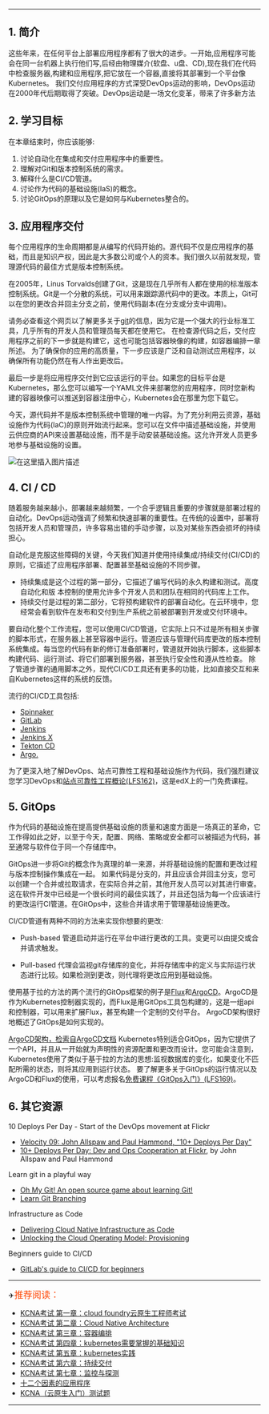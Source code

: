 


---
##  1. 简介
这些年来，在任何平台上部署应用程序都有了很大的进步。一开始,应用程序可能会在同一台机器上执行他们写,后经由物理媒介(软盘、u盘、CD),现在我们在代码中检查服务器,构建和应用程序,把它放在一个容器,直接将其部署到一个平台像Kubernetes。
我们交付应用程序的方式深受DevOps运动的影响，DevOps运动在2000年代后期取得了突破。DevOps运动是一场文化变革，带来了许多新方法

##  2. 学习目标
在本章结束时，你应该能够:

 1. 讨论自动化在集成和交付应用程序中的重要性。
 2. 理解对Git和版本控制系统的需求。
 3. 解释什么是CI/CD管道。
 4. 讨论作为代码的基础设施(IaS)的概念。
 5. 讨论GitOps的原理以及它是如何与Kubernetes整合的。

## 3. 应用程序交付
每个应用程序的生命周期都是从编写的代码开始的。源代码不仅是应用程序的基础，而且是知识产权，因此是大多数公司或个人的资本。我们很久以前就发现，管理源代码的最佳方式是版本控制系统。

在2005年，Linus Torvalds创建了Git，这是现在几乎所有人都在使用的标准版本控制系统。Git是一个分散的系统，可以用来跟踪源代码中的更改。本质上，Git可以在您的更改合并回主分支之前，使用代码副本(在分支或分支中调用)。

请务必查看这个网页以了解更多关于[git](https://git-scm.com/)的信息，因为它是一个强大的行业标准工具，几乎所有的开发人员和管理员每天都在使用它。
在检查源代码之后，交付应用程序之前的下一步就是构建它，这也可能包括容器映像的构建，如容器编排一章所述。
为了确保你的应用的高质量，下一步应该是广泛和自动测试应用程序，以确保所有功能仍然在有人作出更改后。

最后一步是将应用程序交付到它应该运行的平台。如果您的目标平台是Kubernetes，那么您可以编写一个YAML文件来部署您的应用程序，同时您新构建的容器映像可以推送到容器注册中心，Kubernetes会在那里为您下载它。

今天，源代码并不是版本控制系统中管理的唯一内容。为了充分利用云资源，基础设施作为代码(IaC)的原则开始流行起来。您可以在文件中描述基础设施，并使用云供应商的API来设置基础设施，而不是手动安装基础设施。这允许开发人员更多地参与基础设施的设置。

![在这里插入图片描述](https://i-blog.csdnimg.cn/blog_migrate/d2f42384f16b14855cbcb5764d245f77.gif#pic_center)


## 4. CI / CD
随着服务越来越小，部署越来越频繁，一个合乎逻辑且重要的步骤就是部署过程的自动化。DevOps运动强调了频繁和快速部署的重要性。在传统的设置中，部署将包括开发人员和管理员，许多容易出错的手动步骤，以及对某些东西会损坏的持续担心。

自动化是克服这些障碍的关键，今天我们知道并使用持续集成/持续交付(CI/CD)的原则，它描述了应用程序部署、配置甚至基础设施的不同步骤。

 - 持续集成是这个过程的第一部分，它描述了编写代码的永久构建和测试。高度自动化和版 本控制的使用允许多个开发人员和团队在相同的代码库上工作。
 - 持续交付是过程的第二部分，它将预构建软件的部署自动化。在云环境中，您经常会看到软件在发布和交付到生产系统之前被部署到开发或交付环境中。

要自动化整个工作流程，您可以使用CI/CD管道，它实际上只不过是所有相关步骤的脚本形式，在服务器上甚至容器中运行。管道应该与管理代码库更改的版本控制系统集成。每当您的代码有新的修订准备部署时，管道就开始执行脚本，这些脚本构建代码、运行测试、将它们部署到服务器，甚至执行安全性和遵从性检查。
除了管道步骤的通用脚本之外，现代CI/CD工具还有更多的功能，比如直接交互和来自Kubernetes这样的系统的反馈。

流行的CI/CD工具包括:

 - [Spinnaker](https://spinnaker.io/)
 - [GitLab](https://about.gitlab.com/)
 - [Jenkins](https://www.jenkins.io/)
 - [Jenkins X](https://jenkins-x.io/)
 - [Tekton CD](https://github.com/tektoncd/pipeline)
 - [Argo.](https://argoproj.github.io/)

为了更深入地了解DevOps、站点可靠性工程和基础设施作为代码，我们强烈建议您学习DevOps和[站点可靠性工程概论(LFS162)](https://training.linuxfoundation.org/training/introduction-to-devops)，这是edX上的一门免费课程。

##  5. GitOps
作为代码的基础设施在提高提供基础设施的质量和速度方面是一场真正的革命，它工作得如此之好，以至于今天，配置、网络、策略或安全都可以被描述为代码，甚至通常与软件位于同一个存储库中。

GitOps进一步将Git的概念作为真理的单一来源，并将基础设施的配置和更改过程与版本控制操作集成在一起。
如果代码是分支的，并且应该合并回主分支，您可以创建一个合并或拉取请求，在实际合并之前，其他开发人员可以对其进行审查。这在软件开发中已经是一个很长时间的最佳实践了，并且还包括为每一个应该进行的更改运行CI管道。在GitOps中，这些合并请求用于管理基础设施更改。

CI/CD管道有两种不同的方法来实现你想要的更改:

 - Push-based
管道启动并运行在平台中进行更改的工具。变更可以由提交或合并请求触发。

 - Pull-based
代理会监视git存储库的变化，并将存储库中的定义与实际运行状态进行比较。如果检测到更改，则代理将更改应用到基础设施。

使用基于拉的方法的两个流行的GitOps框架的例子是[Flux](https://fluxcd.io/)和[ArgoCD](https://argo-cd.readthedocs.io/en/stable/)。ArgoCD是作为Kubernetes控制器实现的，而Flux是用GitOps工具包构建的，这是一组api和控制器，可以用来扩展Flux，甚至构建一个定制的交付平台。
ArgoCD架构很好地概述了GitOps是如何实现的。

[ArgoCD架构，检索自ArgoCD文档](https://argo-cd.readthedocs.io/en/stable/operator-manual/architecture/)
Kubernetes特别适合GitOps，因为它提供了一个API，并且从一开始就为声明性的资源配置和更改而设计。您可能会注意到，Kubernetes使用了类似于基于拉的方法的思想:监视数据库的变化，如果变化不匹配所需的状态，则将其应用到运行状态。
要了解更多关于GitOps的运行情况以及ArgoCD和Flux的使用，可以考虑报名[免费课程《GitOps入门》(LFS169)](https://training.linuxfoundation.org/training/introduction-to-gitops-lfs169/)。

##  6. 其它资源


10 Deploys Per Day - Start of the DevOps movement at Flickr

 - [Velocity 09: John Allspaw and Paul Hammond, "10+ Deploys Per Day"](https://www.youtube.com/watch?v=LdOe18KhtT4)
 - [10+ Deploys Per Day: Dev and Ops Cooperation at Flickr](https://www.slideshare.net/jallspaw/10-deploys-per-day-dev-and-ops-cooperation-at-flickr), by John Allspaw and Paul Hammond

Learn git in a playful way

 - [Oh My Git! An open source game about learning Git!](https://ohmygit.org/)
 - [Learn Git Branching](https://learngitbranching.js.org/)

Infrastructure as Code

 - [Delivering Cloud Native Infrastructure as Code](https://www.pulumi.com/whitepapers/delivering-cloud-native-infrastructure-as-code/)
 - [Unlocking the Cloud Operating Model: Provisioning](https://www.hashicorp.com/resources/unlocking-the-cloud-operating-model-provisioning)

Beginners guide to CI/CD

 - [GitLab's guide to CI/CD for beginners](https://about.gitlab.com/blog/2020/07/06/beginner-guide-ci-cd/)



---

✈<font color=	#FF4500 size=4 style="font-family:Courier New">推荐阅读：</font>
 - [KCNA考试 第一章：cloud foundry云原生工程师考试](https://ghostwritten.blog.csdn.net/article/details/121482847)
 - [KCNA考试 第二章：Cloud Native Architecture](https://ghostwritten.blog.csdn.net/article/details/121492840)
 - [KCNA考试 第三章：容器编排](https://ghostwritten.blog.csdn.net/article/details/121527922)
 - [KCNA考试 第四章：kubernetes需要掌握的基础知识](https://ghostwritten.blog.csdn.net/article/details/123477851)
 - [KCNA考试 第五章：kubernetes实践](https://ghostwritten.blog.csdn.net/article/details/123496572)
 - [KCNA考试 第六章：持续交付](https://ghostwritten.blog.csdn.net/article/details/123553700)
 - [KCNA考试 第七章：监控与探测](https://ghostwritten.blog.csdn.net/article/details/123573993)
 -  [十二个因素的应用程序](https://ghostwritten.blog.csdn.net/article/details/121496200)
 -  [KCNA（云原生入门）测试题](https://ghostwritten.blog.csdn.net/article/details/123631209)

----
